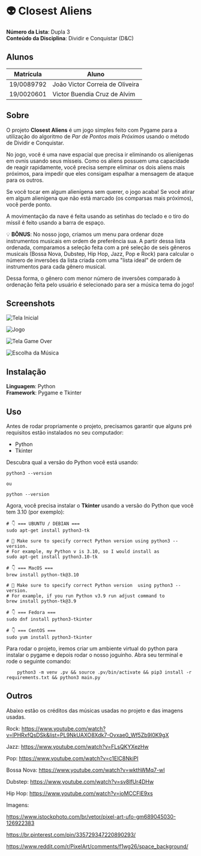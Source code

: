 # :alien: Closest Aliens

**Número da Lista**: Dupla 3<br>
**Conteúdo da Disciplina**: Dividir e Conquistar (D&C)<br>

## Alunos 
|Matrícula | Aluno |
| -- | -- |
| 19/0089792  |  João Victor Correia de Oliveira |
| 19/0020601  |  Victor Buendia Cruz de Alvim |

## Sobre 
O projeto **Closest Aliens** é um jogo simples feito com Pygame para a utilização do algoritmo de *Par de Pontos mais Próximos* usando o método de Dividir e Conquistar.

No jogo, você é uma nave espacial que precisa ir eliminando os alienígenas em ovnis usando seus mísseis. Como os aliens possuem uma capacidade de reagir rapidamente, você precisa sempre eliminar os dois aliens mais próximos, para impedir que eles consigam espalhar a mensagem de ataque para os outros.

Se você tocar em algum alienígena sem querer, o jogo acaba! Se você atirar em algum alienígena que não está marcado (os comparsas mais próximos), você perde ponto.

A movimentação da nave é feita usando as setinhas do teclado e o tiro do míssil é feito usando a barra de espaço.

:bulb: **BÔNUS**: No nosso jogo, criamos um menu para ordenar doze instrumentos musicais em ordem de preferência sua. A partir dessa lista ordenada, comparamos a seleção feita com a pré seleção de seis gêneros musicais (Bossa Nova, Dubstep, Hip Hop, Jazz, Pop e Rock) para calcular o número de inversões da lista criada com uma "lista ideal" de ordem de instrumentos para cada gênero musical.

Dessa forma, o gênero com menor número de inversões comparado à ordenação feita pelo usuário é selecionado para ser a música tema do jogo!

## Screenshots
![Tela Inicial]('/images/homescreen.png')

![Jogo]('/images/jogo.png')

![Tela Game Over]('/imagens/gameoverscreen.png')

![Escolha da Música]('/images/musica.png')

## Instalação 
**Linguagem**: Python<br>
**Framework**: Pygame e Tkinter<br>

## Uso 
Antes de rodar propriamente o projeto, precisamos garantir que alguns pré requisitos estão instalados no seu computador:

- Python
- Tkinter

Descubra qual a versão do Python você está usando:

```
python3 --version

ou

python --version
```

Agora, você precisa instalar o **Tkinter** usando a versão do Python que você tem 3.10 (por exemplo):

```
# 👇️ === UBUNTU / DEBIAN ===
sudo apt-get install python3-tk

# 🚨 Make sure to specify correct Python version using python3 --version.
# For example, my Python v is 3.10, so I would install as
sudo apt-get install python3.10-tk

# 👇️ === MacOS ===
brew install python-tk@3.10

# 🚨 Make sure to specify correct Python version  using python3 --version.
# For example, if you run Python v3.9 run adjust command to
brew install python-tk@3.9

# 👇️ === Fedora ===
sudo dnf install python3-tkinter

# 👇️ === CentOS ===
sudo yum install python3-tkinter
```

Para rodar o projeto, iremos criar um ambiente virtual do python para instalar o pygame e depois rodar o nosso joguinho. Abra seu terminal e rode o seguinte comando:

```
	python3 -m venv .pv && source .pv/bin/activate && pip3 install -r requirements.txt && python3 main.py
```

## Outros 
Abaixo estão os créditos das músicas usadas no projeto e das imagens usadas.

Rock:
https://www.youtube.com/watch?v=lPHRxfQsDSk&list=PL9NkUAXO8Xdk7-Ovxae0_Wf5Zb9l0K9gX

Jazz:
https://www.youtube.com/watch?v=FLsQKYXezHw

Pop:
https://www.youtube.com/watch?v=c1ElC8NkiPI

Bossa Nova:
https://www.youtube.com/watch?v=wkthWMq7-wI

Dubstep:
https://www.youtube.com/watch?v=sv8lfUr4DHw

Hip Hop:
https://www.youtube.com/watch?v=ioMCCFlE9xs

Imagens:

https://www.istockphoto.com/br/vetor/pixel-art-ufo-gm689045030-126922383

https://br.pinterest.com/pin/335729347220890293/

https://www.reddit.com/r/PixelArt/comments/f1wg26/space_background/